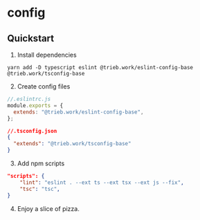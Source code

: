 # config

## Quickstart

1. Install dependencies

```
yarn add -D typescript eslint @trieb.work/eslint-config-base @trieb.work/tsconfig-base

```

2. Create config files

```js
//.eslintrc.js
module.exports = {
  extends: "@trieb.work/eslint-config-base",
};
```

```json
//.tsconfig.json
{
  "extends": "@trieb.work/tsconfig-base"
}
```

3. Add npm scripts

```json
"scripts": {
    "lint": "eslint . --ext ts --ext tsx --ext js --fix",
    "tsc": "tsc",
}
```

4. Enjoy a slice of pizza.
